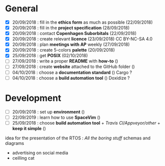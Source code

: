 # General
- [x] 20/09/2018 : fill in the **ethics form** as much as possible (22/09/2018)
- [x] 20/09/2018 : fill in the **project specification** (28/09/2018)
- [x] 20/09/2018 : contact **Copenhagen Suborbitals** (22/09/2018)
- [x] 20/09/2018 : create relevant **licence** (23/09/2018) CC BY-NC-SA 4.0
- [x] 20/09/2018 : plan **meetings with AP** weekly (27/09/2018)
- [x] 20/09/2018 : create 5-colors **palette** (20/09/2018)
- [x] 25/09/2018 : get **POSIX** (02/10/2018)
- [ ] 27/09/2018 : write a proper **README** with **how-to** ()
- [ ] 27/09/2018 : create **website** attached to the GitHub folder ()
- [ ] 04/10/2018 : choose a **documentation standard** () Cargo ?
- [ ] 04/10/2018 : choose a **build automation tool** () Doxidize ?

# Development
- [ ] 20/09/2018 : set up **environment** ()
- [ ] 22/09/2019 : learn how to use **SpaceVim** ()
- [ ] 25/09/2018 : choose **build automation tool** + *Travis Cl/Appveyor/other* + **keep it simple** ()

idea for the presentation of the RTOS :
*All the boring stuff*
schemas and diagrams
+ advertising on social media
+ ceilling cat